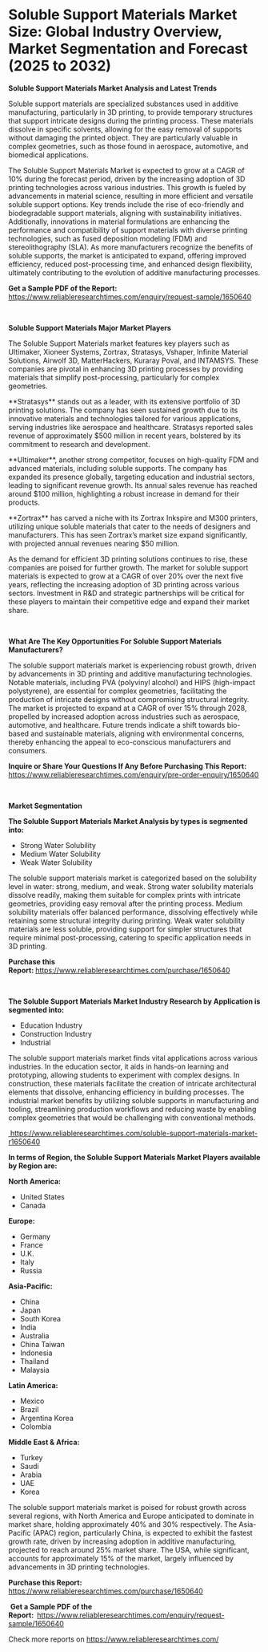 <p><h1>Soluble Support Materials Market Size: Global Industry Overview, Market Segmentation and Forecast (2025 to 2032)</h1></p><p><strong>Soluble Support Materials Market Analysis and Latest Trends</strong></p>
<p><p>Soluble support materials are specialized substances used in additive manufacturing, particularly in 3D printing, to provide temporary structures that support intricate designs during the printing process. These materials dissolve in specific solvents, allowing for the easy removal of supports without damaging the printed object. They are particularly valuable in complex geometries, such as those found in aerospace, automotive, and biomedical applications.</p><p>The Soluble Support Materials Market is expected to grow at a CAGR of 10% during the forecast period, driven by the increasing adoption of 3D printing technologies across various industries. This growth is fueled by advancements in material science, resulting in more efficient and versatile soluble support options. Key trends include the rise of eco-friendly and biodegradable support materials, aligning with sustainability initiatives. Additionally, innovations in material formulations are enhancing the performance and compatibility of support materials with diverse printing technologies, such as fused deposition modeling (FDM) and stereolithography (SLA). As more manufacturers recognize the benefits of soluble supports, the market is anticipated to expand, offering improved efficiency, reduced post-processing time, and enhanced design flexibility, ultimately contributing to the evolution of additive manufacturing processes.</p></p>
<p><strong>Get a Sample PDF of the Report:&nbsp;</strong> <a href="https://www.reliableresearchtimes.com/enquiry/request-sample/1650640?utm_campaign=2193&utm_medium=2&utm_source=Github&utm_content=ia&utm_term=23032025&utm_id=soluble-support-materials">https://www.reliableresearchtimes.com/enquiry/request-sample/1650640</a></p>
<p>&nbsp;</p>
<p><strong>Soluble Support Materials Major Market Players</strong></p>
<p><p>The Soluble Support Materials market features key players such as Ultimaker, Xioneer Systems, Zortrax, Stratasys, Vshaper, Infinite Material Solutions, Airwolf 3D, MatterHackers, Kuraray Poval, and INTAMSYS. These companies are pivotal in enhancing 3D printing processes by providing materials that simplify post-processing, particularly for complex geometries.</p><p>**Stratasys** stands out as a leader, with its extensive portfolio of 3D printing solutions. The company has seen sustained growth due to its innovative materials and technologies tailored for various applications, serving industries like aerospace and healthcare. Stratasys reported sales revenue of approximately $500 million in recent years, bolstered by its commitment to research and development.</p><p>**Ultimaker**, another strong competitor, focuses on high-quality FDM and advanced materials, including soluble supports. The company has expanded its presence globally, targeting education and industrial sectors, leading to significant revenue growth. Its annual sales revenue has reached around $100 million, highlighting a robust increase in demand for their products.</p><p>**Zortrax** has carved a niche with its Zortrax Inkspire and M300 printers, utilizing unique soluble materials that cater to the needs of designers and manufacturers. This has seen Zortrax’s market size expand significantly, with projected annual revenues nearing $50 million.</p><p>As the demand for efficient 3D printing solutions continues to rise, these companies are poised for further growth. The market for soluble support materials is expected to grow at a CAGR of over 20% over the next five years, reflecting the increasing adoption of 3D printing across various sectors. Investment in R&D and strategic partnerships will be critical for these players to maintain their competitive edge and expand their market share.</p></p>
<p>&nbsp;</p>
<p><strong>What Are The Key Opportunities For Soluble Support Materials Manufacturers?</strong></p>
<p><p>The soluble support materials market is experiencing robust growth, driven by advancements in 3D printing and additive manufacturing technologies. Notable materials, including PVA (polyvinyl alcohol) and HIPS (high-impact polystyrene), are essential for complex geometries, facilitating the production of intricate designs without compromising structural integrity. The market is projected to expand at a CAGR of over 15% through 2028, propelled by increased adoption across industries such as aerospace, automotive, and healthcare. Future trends indicate a shift towards bio-based and sustainable materials, aligning with environmental concerns, thereby enhancing the appeal to eco-conscious manufacturers and consumers.</p></p>
<p><strong>Inquire or Share Your Questions If Any Before Purchasing This Report:</strong> <a href="https://www.reliableresearchtimes.com/enquiry/pre-order-enquiry/1650640?utm_campaign=2193&utm_medium=2&utm_source=Github&utm_content=ia&utm_term=23032025&utm_id=soluble-support-materials">https://www.reliableresearchtimes.com/enquiry/pre-order-enquiry/1650640</a></p>
<p>&nbsp;</p>
<p><strong>Market Segmentation</strong></p>
<p><strong>The Soluble Support Materials Market Analysis by types is segmented into:</strong></p>
<p><ul><li>Strong Water Solubility</li><li>Medium Water Solubility</li><li>Weak Water Solubility</li></ul></p>
<p><p>The soluble support materials market is categorized based on the solubility level in water: strong, medium, and weak. Strong water solubility materials dissolve readily, making them suitable for complex prints with intricate geometries, providing easy removal after the printing process. Medium solubility materials offer balanced performance, dissolving effectively while retaining some structural integrity during printing. Weak water solubility materials are less soluble, providing support for simpler structures that require minimal post-processing, catering to specific application needs in 3D printing.</p></p>
<p><strong>Purchase this Report:&nbsp;</strong><a href="https://www.reliableresearchtimes.com/purchase/1650640?utm_campaign=2193&utm_medium=2&utm_source=Github&utm_content=ia&utm_term=23032025&utm_id=soluble-support-materials">https://www.reliableresearchtimes.com/purchase/1650640</a></p>
<p>&nbsp;</p>
<p><strong>The Soluble Support Materials Market Industry Research by Application is segmented into:</strong></p>
<p><ul><li>Education Industry</li><li>Construction Industry</li><li>Industrial</li></ul></p>
<p><p>The soluble support materials market finds vital applications across various industries. In the education sector, it aids in hands-on learning and prototyping, allowing students to experiment with complex designs. In construction, these materials facilitate the creation of intricate architectural elements that dissolve, enhancing efficiency in building processes. The industrial market benefits by utilizing soluble supports in manufacturing and tooling, streamlining production workflows and reducing waste by enabling complex geometries that would be challenging with conventional methods.</p></p>
<p><a href="https://www.reliableresearchtimes.com/soluble-support-materials-market-r1650640?utm_campaign=2193&utm_medium=2&utm_source=Github&utm_content=ia&utm_term=23032025&utm_id=soluble-support-materials">&nbsp;https://www.reliableresearchtimes.com/soluble-support-materials-market-r1650640</a></p>
<p><strong>In terms of Region, the Soluble Support Materials Market Players available by Region are:</strong></p>
<p>
    <p> <strong> North America: </strong>
        <ul>
            <li>United States</li>
            <li>Canada</li>
        </ul>
        </p> 
    <p> <strong> Europe: </strong>
        <ul>
            <li>Germany</li>
            <li>France</li>
            <li>U.K.</li>
            <li>Italy</li>
            <li>Russia</li>
        </ul>
        </p> 
    <p> <strong> Asia-Pacific: </strong>
        <ul>
            <li>China</li>
            <li>Japan</li>
            <li>South Korea</li>
            <li>India</li>
            <li>Australia</li>
            <li>China Taiwan</li>
            <li>Indonesia</li>
            <li>Thailand</li>
            <li>Malaysia</li>
        </ul>
        </p> 
    <p> <strong> Latin America: </strong>
        <ul>
            <li>Mexico</li>
            <li>Brazil</li>
            <li>Argentina Korea</li>
            <li>Colombia</li>
        </ul>
        </p> 
    <p> <strong> Middle East & Africa: </strong>
        <ul>
            <li>Turkey</li>
            <li>Saudi</li>
            <li>Arabia</li>
            <li>UAE</li>
            <li>Korea</li>
        </ul>
    </p>
    </p>
<p><p>The soluble support materials market is poised for robust growth across several regions, with North America and Europe anticipated to dominate in market share, holding approximately 40% and 30% respectively. The Asia-Pacific (APAC) region, particularly China, is expected to exhibit the fastest growth rate, driven by increasing adoption in additive manufacturing, projected to reach around 25% market share. The USA, while significant, accounts for approximately 15% of the market, largely influenced by advancements in 3D printing technologies.</p></p>
<p><strong>Purchase this Report: </strong><a href="https://www.reliableresearchtimes.com/purchase/1650640?utm_campaign=2193&utm_medium=2&utm_source=Github&utm_content=ia&utm_term=23032025&utm_id=soluble-support-materials">https://www.reliableresearchtimes.com/purchase/1650640</a></p>
<p>&nbsp;<strong>Get a Sample PDF of the Report:&nbsp;&nbsp;</strong><a href="https://www.reliableresearchtimes.com/enquiry/request-sample/1650640?utm_campaign=2193&utm_medium=2&utm_source=Github&utm_content=ia&utm_term=23032025&utm_id=soluble-support-materials">https://www.reliableresearchtimes.com/enquiry/request-sample/1650640</a></p>
<p><strong></strong></p>
<p>Check more reports on <a href="https://www.reliableresearchtimes.com/?utm_campaign=2193&utm_medium=2&utm_source=Github&utm_content=ia&utm_term=23032025&utm_id=soluble-support-materials">https://www.reliableresearchtimes.com/</a></p>
